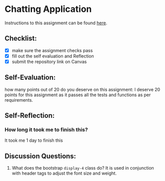 Chatting Application
=====================
Instructions to this assignment can be found [here](https://it3049c.github.io/coursework/labs/chatting-app).

## Checklist:
- [x] make sure the assignment checks pass
- [x] fill out the self evaluation and Reflection
- [x] submit the repository link on Canvas

## Self-Evaluation:

how many points out of 20 do you deserve on this assignment: I deserve 20 points for this assignment as it passes all the tests and functions as per requirements.

## Self-Reflection:
<!-- Write your self-reflection under this line -->

### How long it took me to finish this? 
It took me 1 day to finish this 


## Discussion Questions:
1. What does the bootstrap `display-4` class do? It is used in conjunction with header tags to adjust the font size and weight.
